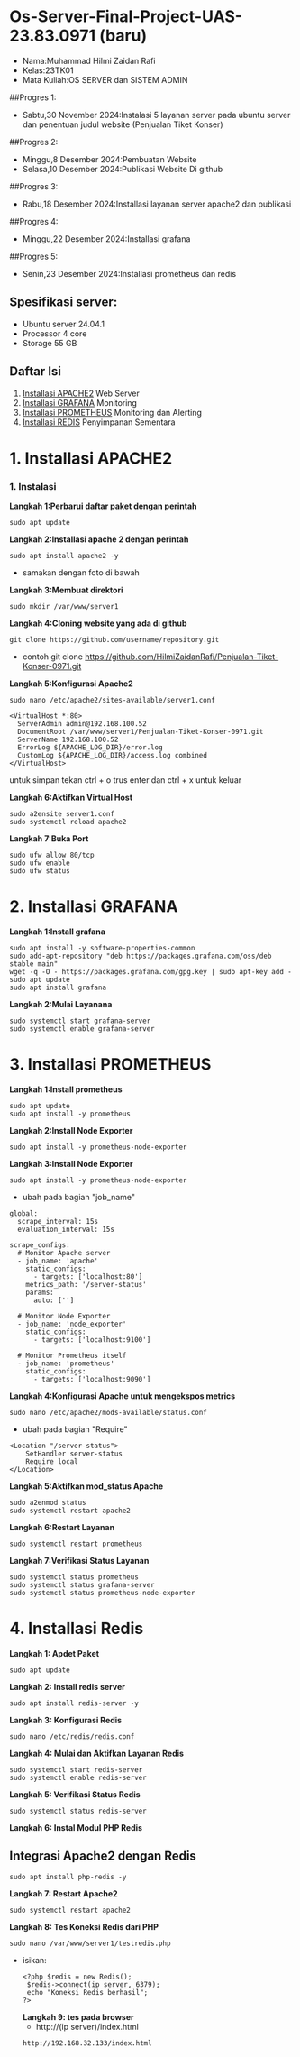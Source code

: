 # Os-Server-Final-Project-UAS-23.83.0971 (baru)

- Nama:Muhammad Hilmi Zaidan Rafi
- Kelas:23TK01
- Mata Kuliah:OS SERVER dan SISTEM ADMIN

##Progres 1:
- Sabtu,30 November 2024:Instalasi 5 layanan server pada ubuntu server dan penentuan judul website (Penjualan Tiket Konser)
  
##Progres 2:
- Minggu,8 Desember 2024:Pembuatan Website
- Selasa,10 Desember 2024:Publikasi Website Di github
  
##Progres 3:
- Rabu,18 Desember 2024:Installasi layanan server apache2 dan publikasi
  
##Progres 4:
- Minggu,22 Desember 2024:Installasi grafana
  
##Progres 5:
- Senin,23 Desember 2024:Installasi prometheus dan redis

## Spesifikasi server:
- Ubuntu server 24.04.1
- Processor 4 core
- Storage 55 GB

## Daftar Isi
1. [Installasi APACHE2](#1-installasi-apache2) Web Server
2. [Installasi GRAFANA](#2-installasi-grafana) Monitoring
3. [Installasi PROMETHEUS](#3-installasi-prometheus) Monitoring dan Alerting
4. [Installasi REDIS](#4-installasi-redis) Penyimpanan Sementara

# 1. Installasi APACHE2
### 1. Instalasi
**Langkah 1:Perbarui daftar paket dengan perintah**
```
sudo apt update
```

**Langkah 2:Installasi apache 2 dengan perintah**
```
sudo apt install apache2 -y
```
- samakan dengan foto di bawah

**Langkah 3:Membuat direktori**
```
sudo mkdir /var/www/server1
```
**Langkah 4:Cloning website yang ada di github**
```
git clone https://github.com/username/repository.git
```
- contoh git clone https://github.com/HilmiZaidanRafi/Penjualan-Tiket-Konser-0971.git

**Langkah 5:Konfigurasi Apache2**
```
sudo nano /etc/apache2/sites-available/server1.conf
```
```
<VirtualHost *:80>
  ServerAdmin admin@192.168.100.52
  DocumentRoot /var/www/server1/Penjualan-Tiket-Konser-0971.git
  ServerName 192.168.100.52
  ErrorLog ${APACHE_LOG_DIR}/error.log
  CustomLog ${APACHE_LOG_DIR}/access.log combined
</VirtualHost>
```

untuk simpan tekan ctrl + o trus enter dan ctrl + x untuk keluar

**Langkah 6:Aktifkan Virtual Host**
```
sudo a2ensite server1.conf
sudo systemctl reload apache2
```
**Langkah 7:Buka Port**
```
sudo ufw allow 80/tcp
sudo ufw enable
sudo ufw status
```

# 2. Installasi GRAFANA
**Langkah 1:Install grafana**
```
sudo apt install -y software-properties-common
sudo add-apt-repository "deb https://packages.grafana.com/oss/deb stable main"
wget -q -O - https://packages.grafana.com/gpg.key | sudo apt-key add -
sudo apt update
sudo apt install grafana
```

**Langkah 2:Mulai Layanana**
```
sudo systemctl start grafana-server
sudo systemctl enable grafana-server
```

# 3. Installasi PROMETHEUS
**Langkah 1:Install prometheus**
```
sudo apt update
sudo apt install -y prometheus
```

**Langkah 2:Install Node Exporter**
```
sudo apt install -y prometheus-node-exporter
```

**Langkah 3:Install Node Exporter**
```
sudo apt install -y prometheus-node-exporter
```
- ubah pada bagian "job_name"
```
global:
  scrape_interval: 15s
  evaluation_interval: 15s

scrape_configs:
  # Monitor Apache server
  - job_name: 'apache'
    static_configs:
      - targets: ['localhost:80']
    metrics_path: '/server-status'
    params:
      auto: ['']

  # Monitor Node Exporter
  - job_name: 'node_exporter'
    static_configs:
      - targets: ['localhost:9100']

  # Monitor Prometheus itself
  - job_name: 'prometheus'
    static_configs:
      - targets: ['localhost:9090']
```

**Langkah 4:Konfigurasi Apache untuk mengekspos metrics**
```
sudo nano /etc/apache2/mods-available/status.conf
```
- ubah pada bagian "Require"
```
<Location "/server-status">
    SetHandler server-status
    Require local
</Location>
```

**Langkah 5:Aktifkan mod_status Apache**
```
sudo a2enmod status
sudo systemctl restart apache2
```

**Langkah 6:Restart Layanan**
```
sudo systemctl restart prometheus
```

**Langkah 7:Verifikasi Status Layanan**
```
sudo systemctl status prometheus
sudo systemctl status grafana-server
sudo systemctl status prometheus-node-exporter
```
# 4. Installasi Redis
**Langkah 1: Apdet Paket**
```
sudo apt update
```

**Langkah 2: Install redis server**
```
sudo apt install redis-server -y
```

**Langkah 3: Konfigurasi Redis**
```
sudo nano /etc/redis/redis.conf
```

**Langkah 4: Mulai dan Aktifkan Layanan Redis**
```
sudo systemctl start redis-server
sudo systemctl enable redis-server
```

**Langkah 5: Verifikasi Status Redis**
```
sudo systemctl status redis-server
```

**Langkah 6: Instal Modul PHP Redis**
## Integrasi Apache2 dengan Redis
```
sudo apt install php-redis -y
```
**Langkah 7: Restart Apache2**
```
sudo systemctl restart apache2
```
**Langkah 8: Tes Koneksi Redis dari PHP**
```
sudo nano /var/www/server1/testredis.php
```
- isikan:
  ```
  <?php $redis = new Redis();
   $redis->connect(ip server, 6379);
   echo "Koneksi Redis berhasil";
  ?>
  ```
  **Langkah 9: tes pada browser**
  - http://(ip server)/index.html
  ```
  http://192.168.32.133/index.html
  ```
